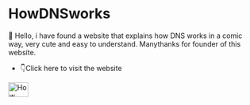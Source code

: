 # HowDNSworks
🙌 Hello, i have found a website that explains how DNS works in a comic way, very cute and easy to understand. Manythanks for founder of this website.
- 👇Click here to visit the website


<a href="https://howdns.works/" target="blank"><img class="logo" src="https://howdns.works/assets/images/logo.png" alt="How DNS " height="30" width="40" right="50"/></a>



